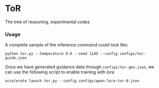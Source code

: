 # ToR
The tree of reasoning, experimental codes

### Usage

A complete sample of the inference command could look like:

```shell
python tor.py --temperature 0.6 --seed 1145 --config configs/tor-guide.json
```

Once we have generated guidance data through `configs/tor-gen.json`, we can use the following script to enable training with lora

```shell
accelerate launch tor.py --config configs/qwen-lora-tor-0.json
```
